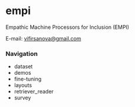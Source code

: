 # empi
Empathic Machine Processors for Inclusion (EMPI)

E-mail: [vifirsanova@gmail.com](mailto:vifirsanova@gmail.com)

### Navigation

* dataset
* demos
* fine-tuning
* layouts
* retriever_reader
* survey
